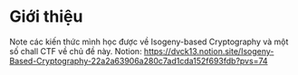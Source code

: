 # Giới thiệu
Note các kiến thức mình học được về Isogeny-based Cryptography và một số chall CTF về chủ đề này.
Notion: https://dvck13.notion.site/Isogeny-Based-Cryptography-22a2a63906a280c7ad1cda152f693fdb?pvs=74
